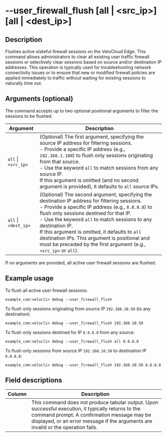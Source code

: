 #	--user_firewall_flush [all | <src_ip>] [all | <dest_ip>]

##	Description
Flushes active stateful firewall sessions on the VeloCloud Edge. This command allows administrators to clear all existing user traffic firewall sessions or selectively clear sessions based on source and/or destination IP addresses. This operation is typically used for troubleshooting network connectivity issues or to ensure that new or modified firewall policies are applied immediately to traffic without waiting for existing sessions to naturally time out.

##  Arguments (optional)
The command accepts up to two optional positional arguments to filter the sessions to be flushed.

| Argument | Description |
|---|---|
| `all` \| `<src_ip>` | (Optional) The first argument, specifying the source IP address for filtering sessions. <br> - Provide a specific IP address (e.g., `192.168.1.100`) to flush only sessions originating from that source. <br> - Use the keyword `all` to match sessions from any source IP. <br> If this argument is omitted (and no second argument is provided), it defaults to `all` source IPs. |
| `all` \| `<dest_ip>` | (Optional) The second argument, specifying the destination IP address for filtering sessions. <br> - Provide a specific IP address (e.g., `8.8.8.8`) to flush only sessions destined for that IP. <br> - Use the keyword `all` to match sessions to any destination IP. <br> If this argument is omitted, it defaults to `all` destination IPs. This argument is positional and must be preceded by the first argument (e.g., `<src_ip>` or `all`). |

If no arguments are provided, all active user firewall sessions are flushed.

##  Example usage
To flush all active user firewall sessions:
```
example_com:velocli> debug --user_firewall_flush
```

To flush only sessions originating from source IP `192.168.10.50` (to any destination):
```
example_com:velocli> debug --user_firewall_flush 192.168.10.50
```

To flush only sessions destined for IP `8.8.8.8` from any source:
```
example_com:velocli> debug --user_firewall_flush all 8.8.8.8
```

To flush only sessions from source IP `192.168.10.50` to destination IP `8.8.8.8`:
```
example_com:velocli> debug --user_firewall_flush 192.168.10.50 8.8.8.8
```

##  Field descriptions
| Column | Description |
|---|---|
|   | This command does not produce tabular output. Upon successful execution, it typically returns to the command prompt. A confirmation message may be displayed, or an error message if the arguments are invalid or the operation fails. |